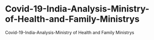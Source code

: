 # Covid-19-India-Analysis-Ministry-of-Health-and-Family-Ministrys
Covid-19-India-Analysis-Ministry of Health and Family Ministrys
